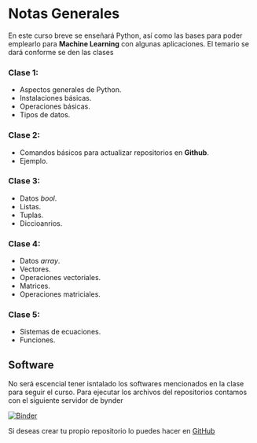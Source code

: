 # Notas Generales

En este curso breve se enseñará Python, así como las bases para poder emplearlo para **Machine Learning** con algunas aplicaciones.
El temario se dará conforme se den las clases

### **Clase 1:**
- Aspectos generales de Python.
- Instalaciones básicas.
- Operaciones básicas.
- Tipos de datos.

### **Clase 2:**
- Comandos básicos para actualizar repositorios en **Github**.
- Ejemplo.

### **Clase 3:**
- Datos *bool*.
- Listas.
- Tuplas.
- Diccioanrios.

### **Clase 4:**
- Datos *array*.
- Vectores.
- Operaciones vectoriales.
- Matrices.
- Operaciones matriciales.

### **Clase 5:**
- Sistemas de ecuaciones.
- Funciones.

## Software

No será escencial tener isntalado los softwares mencionados en la clase para seguir el curso. Para ejecutar los archivos del repositorios contamos con el siguiente servidor de bynder

[![Binder](https://mybinder.org/badge_logo.svg)](https://mybinder.org/v2/gh/PhoTonycs/Curso_Intro_Python_2020_2/master)

Si deseas crear tu propio repositorio lo puedes hacer en [GitHub](http://github.com)
